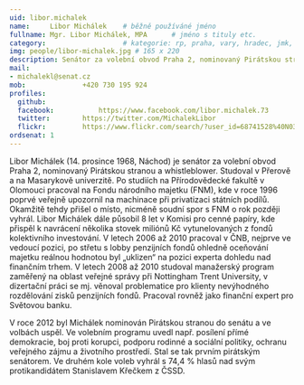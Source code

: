 ```yaml
---
uid: libor.michalek
name:     Libor Michálek  	# běžně používáné jméno
fullname: Mgr. Libor Michálek, MPA  	# jméno s tituly etc.
category:                 	# kategorie: rp, praha, vary, hradec, jmk, senat
img: people/libor-michalek.jpg # 165 x 220
description: Senátor za volební obvod Praha 2, nominovaný Pirátskou stranou             	# kratký popis, max 160 znaků
mail:
- michalekl@senat.cz
mob:			  +420 730 195 924
profiles:
  github:                 
  facebook: 		  https://www.facebook.com/libor.michalek.73
  twitter: 		  https://twitter.com/MichalekLibor
  flickr:		  https://www.flickr.com/search/?user_id=68741528%40N03&sort=date-taken-desc&view_all=1&text=libor%20mich%C3%A1lek
ordsenat: 1
---
```


Libor Michálek (14. prosince 1968, Náchod) je senátor za volební obvod Praha 2, nominovaný Pirátskou stranou a whistleblower. Studoval v Přerově a na Masarykově univerzitě. Po studiích na Přírodovědecké fakultě v Olomouci pracoval na Fondu národního majetku (FNM), kde v roce 1996 poprvé veřejně upozornil na machinace při privatizaci státních podílů. Okamžitě tehdy přišel o místo, nicméně soudní spor s FNM o rok později vyhrál. Libor Michálek dále působil 8 let v Komisi pro cenné papíry, kde přispěl k navrácení několika stovek miliónů Kč vytunelovaných z fondů kolektivního investování. V letech 2006 až 2010 pracoval v ČNB, nejprve ve vedoucí pozici, po střetu s lobby penzijních fondů ohledně oceňování majetku reálnou hodnotou byl „uklizen“ na pozici experta dohledu nad finančním trhem. V letech 2008 až 2010 studoval manažerský program zaměřený na oblast veřejné správy při Nottingham Trent University, v dizertační práci se mj. věnoval problematice pro klienty nevýhodného rozdělování zisků penzijních fondů. Pracoval rovněž jako finanční expert pro Světovou banku.

V roce 2012 byl Michálek nominován Pirátskou stranou do senátu a ve volbách uspěl. Ve volebním programu uvedl např. posílení přímé demokracie, boj proti korupci, podporu rodinné a sociální politiky, ochranu veřejného zájmu a životního prostředí. Stal se tak prvním pirátským senátorem. Ve druhém kole voleb vyhrál s 74,4 % hlasů nad svým protikandidátem Stanislavem Křečkem z ČSSD.
